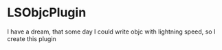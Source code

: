 # LSObjcPlugin
I have a dream, that some day I could write objc with lightning speed, so I create this plugin
